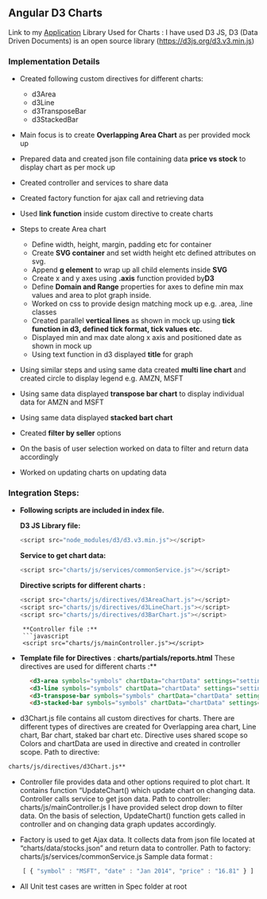 
## Angular D3 Charts
Link to my [Application](http://jyoti.netlify.com)
Library Used for Charts : I have used D3 JS, D3 (Data Driven Documents) is an open source library (https://d3js.org/d3.v3.min.js)

### Implementation Details

*   Created following custom directives for different charts:
    *   d3Area
    *   d3Line
    *   d3TransposeBar
    *   d3StackedBar
*   Main focus is to create **Overlapping Area Chart** as per provided mock up
*   Prepared data and created json file containing data **price vs stock** to display chart as per mock up
*   Created controller and services to share data
*   Created factory function for ajax call and retrieving data
*   Used **link function** inside custom directive to create charts
*   Steps to create Area chart

    *   Define width, height, margin, padding etc for container
    *   Create **SVG container** and set width height etc defined attributes on svg.
    *   Append **g element** to wrap up all child elements inside **SVG**
    *   Create x and y axes using **.axis** function provided by**D3**
    *   Define **Domain and Range** properties for axes to define min max values and area to plot graph inside.
    *   Worked on css to provide design matching mock up e.g. .area, .line classes
    *   Created parallel **vertical lines** as shown in mock up using **tick function in d3, defined tick format, tick values etc.**
    *   Displayed min and max date along x axis and positioned date as shown in mock up
    *   Using text function in d3 displayed **title** for graph
*   Using similar steps and using same data created **multi line chart** and created circle to display legend e.g. AMZN, MSFT
*   Using same data displayed **transpose bar chart** to display individual data for AMZN and MSFT
*   Using same data displayed **stacked bart chart**
*   Created **filter by seller** options
*   On the basis of user selection worked on data to filter and return data accordingly
*   Worked on updating charts on updating data

### Integration Steps:

*   **Following scripts are included in index file.**

    **D3 JS Library file:** 
	```javascript
	<script src="node_modules/d3/d3.v3.min.js"></script>
	```
    **Service to get chart data:** 
	```javascript
	<script src="charts/js/services/commonService.js"></script>
	```
    **Directive scripts for different charts :** 
	```javascript
	<script src="charts/js/directives/d3AreaChart.js"></script> 
	<script src="charts/js/directives/d3LineChart.js"></script> 
	<script src="charts/js/directives/d3BarChart.js"></script>
```
    **Controller file :**
	```javascript
	<script src="charts/js/mainController.js"></script>
```
*   **Template file for Directives** : 
**charts/partials/reports.html** These directives are used for different charts :**
```html
      <d3-area symbols="symbols" chartData="chartData" settings="settings"></d3-area> 
	  <d3-line symbols="symbols" chartData="chartData" settings="settings"></d3-line> 
	  <d3-transpose-bar symbols="symbols" chartData="chartData" settings="settings"></d3-transpose-bar>
	  <d3-stacked-bar symbols="symbols" chartData="chartData" settings="settings"></d3-stacked-bar>
```
*   d3Chart.js file contains all custom directives for charts. There are different types of directives are created for Overlapping area chart, Line chart, Bar chart, staked bar chart etc. Directive uses shared scope so Colors and chartData are used in directive and created in controller scope. Path to directive: 
```html
charts/js/directives/d3Chart.js**
```
*   Controller file provides data and other options required to plot chart. It contains function “UpdateChart() which update chart on changing data. Controller calls service to get json data. Path to controller: charts/js/mainController.js I have provided select drop down to filter data. On the basis of selection, UpdateChart() function gets called in controller and on changing data graph updates accordingly.

*   Factory is used to get Ajax data. It collects data from json file located at “charts/data/stocks.json” and return data to controller. Path to factory: charts/js/services/commonService.js Sample
 data format :
```javascript
    [ { "symbol" : "MSFT", "date" : "Jan 2014", "price" : "16.81" } ]
```	
*   All Unit test cases are written in Spec folder at root
